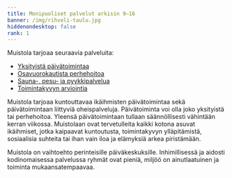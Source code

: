 ```yaml
---
title: Monipuoliset palvelut arkisin 9–16
banner: /img/rihveli-taulu.jpg
hiddenondesktop: false
rank: 1
---
```

Muistola tarjoaa seuraavia palveluita:

* <a href="palvelut/#2">Yksityistä päivätoimintaa</a>
* <a href="palvelut/#3">Osavuorokautista perhehoitoa</a>
* <a href="palvelut/#4">Sauna-, pesu- ja pyykkipalvelua</a>
* <a href="palvelut/#5">Toimintakyvyn arviointia</a>

Muistola tarjoaa kuntouttavaa ikäihmisten päivätoimintaa sekä päivätoimintaan liittyviä oheispalveluja. Päivätoiminta voi olla joko yksityistä tai perhehoitoa.  Yleensä päivätoimintaan tullaan säännöllisesti vähintään kerran viikossa. Muistolaan ovat tervetulleita kaikki kotona asuvat ikäihmiset, jotka kaipaavat kuntoutusta, toimintakyvyn ylläpitämistä, sosiaalisia suhteita tai ihan vain iloa ja elämyksiä arkea piristämään. 

Muistola on vaihtoehto perinteisille päiväkeskuksille. Inhimillisessä ja aidosti kodinomaisessa palvelussa ryhmät ovat pieniä, miljöö on ainutlaatuinen ja toiminta mukaansatempaavaa.
